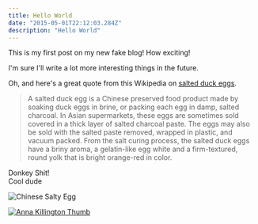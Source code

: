 ```yaml
---
title: Hello World
date: "2015-05-01T22:12:03.284Z"
description: "Hello World"
---
```


This is my first post on my new fake blog! How exciting!

I'm sure I'll write a lot more interesting things in the future.

Oh, and here's a great quote from this Wikipedia on
[salted duck eggs](http://en.wikipedia.org/wiki/Salted_duck_egg).

> A salted duck egg is a Chinese preserved food product made by soaking duck
> eggs in brine, or packing each egg in damp, salted charcoal. In Asian
> supermarkets, these eggs are sometimes sold covered in a thick layer of salted
> charcoal paste. The eggs may also be sold with the salted paste removed,
> wrapped in plastic, and vacuum packed. From the salt curing process, the
> salted duck eggs have a briny aroma, a gelatin-like egg white and a
> firm-textured, round yolk that is bright orange-red in color.

Donkey Shit!<br>
Cool dude

![Chinese Salty Egg](https://res.cloudinary.com/crbaucom/image/upload/v1569372374/kj/kj-background-one-year.png)

[![Anna Killington Thumb](https://res.cloudinary.com/pmcg31/image/upload/v1570202541/sprayAnnaKillingtonThumb_rdympv.jpg)](https://res.cloudinary.com/crbaucom/video/upload/v1543816933/videos/sprayAnnaKillington.mp4 "Anna Killington")
